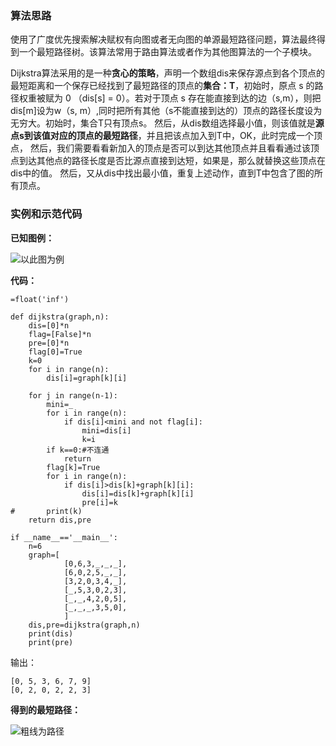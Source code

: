 
### 算法思路
使用了广度优先搜索解决赋权有向图或者无向图的单源最短路径问题，算法最终得到一个最短路径树。该算法常用于路由算法或者作为其他图算法的一个子模块。

Dijkstra算法采用的是一种**贪心的策略**，声明一个数组dis来保存源点到各个顶点的最短距离和一个保存已经找到了最短路径的顶点的**集合：T**，初始时，原点 s 的路径权重被赋为 0 （dis\[s] = 0）。若对于顶点 s 存在能直接到达的边（s,m），则把dis\[m]设为w（s, m）,同时把所有其他（s不能直接到达的）顶点的路径长度设为无穷大。初始时，集合T只有顶点s。 
然后，从dis数组选择最小值，则该值就是**源点s到该值对应的顶点的最短路径**，并且把该点加入到T中，OK，此时完成一个顶点， 
然后，我们需要看看新加入的顶点是否可以到达其他顶点并且看看通过该顶点到达其他点的路径长度是否比源点直接到达短，如果是，那么就替换这些顶点在dis中的值。 
然后，又从dis中找出最小值，重复上述动作，直到T中包含了图的所有顶点。

### 实例和示范代码

**已知图例：**

![以此图为例](https://78.media.tumblr.com/6659ac55d031cdadf33b788977354a3c/tumblr_pfljnmZPVH1vdexuso1_1280.png)

**代码：**

```
=float('inf')
 
def dijkstra(graph,n):
	dis=[0]*n
	flag=[False]*n
	pre=[0]*n
	flag[0]=True
	k=0
	for i in range(n):
		dis[i]=graph[k][i]
 
	for j in range(n-1):
		mini=_
		for i in range(n):
			if dis[i]<mini and not flag[i]:
				mini=dis[i]
				k=i
		if k==0:#不连通
			return
		flag[k]=True
		for i in range(n):
			if dis[i]>dis[k]+graph[k][i]:
				dis[i]=dis[k]+graph[k][i]
				pre[i]=k
#		print(k)
	return dis,pre
 
if __name__=='__main__':
	n=6
	graph=[
			[0,6,3,_,_,_],
			[6,0,2,5,_,_],
			[3,2,0,3,4,_],
			[_,5,3,0,2,3],
			[_,_,4,2,0,5],
			[_,_,_,3,5,0],
			]
	dis,pre=dijkstra(graph,n)
	print(dis)
	print(pre)
```
输出：

```
[0, 5, 3, 6, 7, 9]
[0, 2, 0, 2, 2, 3]
```
**得到的最短路径：**

![粗线为路径](https://78.media.tumblr.com/2576215b57f2cb948f6de9f505b6f1fc/tumblr_pfok3hVEI81vdexuso1_640.png)
